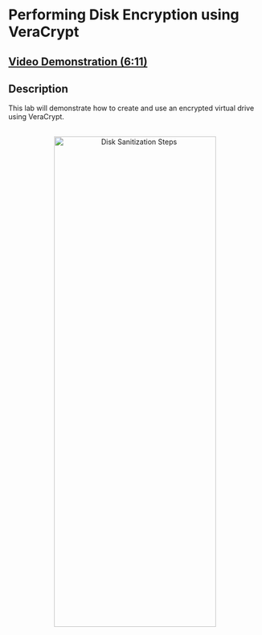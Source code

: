 <h1>Performing Disk Encryption using VeraCrypt </h1>

 ## [Video Demonstration (6:11)](https://drive.google.com/file/d/15RzAtc9cDouk3bTrvpdsE9DSgRRA4Aup/view?usp=sharing)

<h2>Description</h2>

This lab will demonstrate how to create and use an encrypted virtual drive using VeraCrypt.<br />

<p align="center">
<br/>
<img src="https://i.imgur.com/gSZUdXx.png" height="50%" width="80%" alt="Disk Sanitization Steps"/>
<br />
